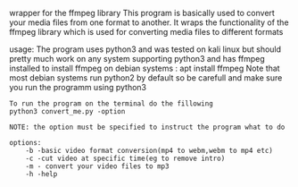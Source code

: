 wrapper for the ffmpeg library
This program is basically used to convert your media files
from one format to another.
It wraps the functionality of the ffmpeg library which is used 
for converting media files to different formats


usage:
	The program uses python3 and was tested on kali linux but 
	should pretty much work on any system supporting python3 and 
	has ffmpeg installed
	to install ffmpeg on debian systems : apt install ffmpeg
	Note that most debian systems run python2 by default so be
	carefull and make sure you run the programm using  python3


	To run the program on the terminal do the fillowing
	python3 convert_me.py -option

	NOTE: the option must be specified to instruct the program what to do

	options:
		-b -basic video format conversion(mp4 to webm,webm to mp4 etc)
		-c -cut video at specific time(eg to remove intro)
		-m - convert your video files to mp3
		-h -help
